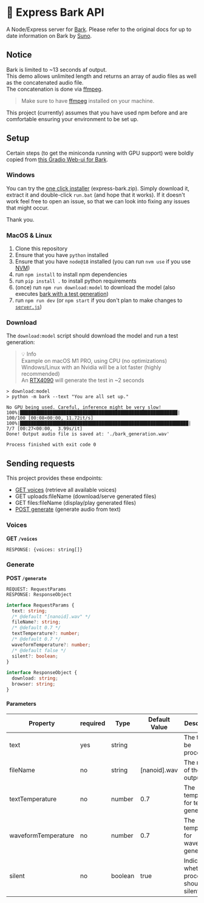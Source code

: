 # 🐶 Express Bark API

A Node/Express server for [Bark](https://github.com/suno-ai/bark). Please refer to the original docs for up to date
information on Bark by [Suno](https://www.suno.ai/).

## Notice

Bark is limited to ~13 seconds af output.  
This demo allows unlimited length and returns an array of audio files as well as the concatenated audio file.  
The concatenation is done via [ffmpeg](https://ffmpeg.org/).

> Make sure to have [ffmpeg](https://ffmpeg.org/) installed on your machine.

This project (currently) assumes that you have used npm before and are comfortable ensuring your environment to be set
up.

## Setup

Certain steps (to get the miniconda running with GPU support) were boldly copied from [this Gradio Web-ui for Bark](https://github.com/Fictiverse/bark).

### Windows

You can try the [one click installer](https://github.com/failfa-st/express-bark/releases/tag/v0.1.0) (express-bark.zip).
Simply download it, extract it and double-click `run.bat` (and hope that it works).
If it doesn't work feel free to open an issue, so that we can look into fixing any issues that might occur.

Thank you.

### MacOS & Linux

1. Clone this repository
2. Ensure that you have `python` installed
3. Ensure that you have `node@18` installed (you can run `nvm use` if you use [NVM](https://github.com/nvm-sh/nvm))
4. run `npm install` to install npm dependencies
5. run `pip install .` to install python requirements
6. (once) run `npm run download:model` to download the model (also executes [bark with a test generation](#download))
7. run `npm run dev` (or `npm start` if you don't plan to make changes to [`server.js`](server.js))

### Download

The `download:model` script should download the model and run a test generation:

> 💡 Info  
> Example on macOS M1 PRO, using CPU (no optimizations)  
> Windows/Linux with an Nvidia will be a lot faster (highly recommended)  
> An [RTX4090](https://www.nvidia.com/en-us/geforce/graphics-cards/40-series/rtx-4090/) will generate the test in ~2 seconds

```
> download:model
> python -m bark --text "You are all set up."

No GPU being used. Careful, inference might be very slow!
100%|██████████████████████████████████████████████████████████| 100/100 [00:08<00:00, 11.72it/s]
100%|██████████████████████████████████████████████████████████████| 7/7 [00:27<00:00,  3.99s/it]
Done! Output audio file is saved at: './bark_generation.wav'

Process finished with exit code 0
```

## Sending requests

This project provides these endpoints:

- [GET voices](#voices) (retrieve all available voices)
- GET uploads:fileName (download/serve generated files)
- GET files:fileName (display/play generated files)
- [POST generate](#generate) (generate audio from text)

### Voices

**GET `/voices`**

```
RESPONSE: {voices: string[]}
```

### Generate

**POST `/generate`**

```
REQUEST: RequestParams
RESPONSE: ResponseObject
```

```ts
interface RequestParams {
  text: string;
  /* @default "[nanoid].wav" */
  fileName?: string;
  /* @default 0.7 */
  textTemperature?: number;
  /* @default 0.7 */
  waveformTemperature?: number;
  /* @default false */
  silent?: boolean;
}

interface ResponseObject {
  download: string;
  browser: string;
}
```

#### Parameters

| Property            | required | Type    | Default Value  | Description                                     |
| ------------------- | -------- | ------- | -------------- | ----------------------------------------------- |
| text                | yes      | string  |                | The text to be processed.                       |
| fileName            | no       | string  | \[nanoid\].wav | The name of the output file.                    |
| textTemperature     | no       | number  | 0.7            | The temperature for text generation.            |
| waveformTemperature | no       | number  | 0.7            | The temperature for waveform generation.        |
| silent              | no       | boolean | true           | Indicates whether the process should be silent. |
